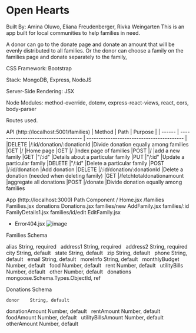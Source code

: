 # Open Hearts

Built By: Amina Oluwo, Eliana Freudenberger, Rivka Weingarten
This is an app built for local communities to help families in need.

A donor can go to the donate page and donate an amount that will be evenly distributed to all families.
Or the donor can choose a family on the families page and donate separately to the family,

CSS Framework: Bootstrap

Stack: MongoDB, Express, NodeJS

Server-Side Rendering: JSX

Node Modules: method-override, dotenv, express-react-views, react, cors, body-parser

Routes used.

API (http://localhost:5001/families)
| Method   | Path                                  | Purpose                                   |
| ------   | ------------------------------------  | ----------------------------------------- |
|DELETE    |/:id/donation/:donationId              |Divide donation equally among families
|GET       |/                                      |Home page
|GET       |/                                      |Index page of families
|POST      |/                                      |add a new family
|GET       |"/:id"                                 |Details about a particular family
|PUT       |"/:id"                                 |Update a particular family
|DELETE    |"/:id"                                 |Delete a particular family
|POST      |/:id/donation                          |Add donation
|DELETE    |/:id/donation/:donationId              |Delete a donation (needed when deleting family)
|GET       |/fetchtotaldonationamount              |aggregate all donations
|POST      |/donate                                |Divide donation equally among families

App (http://localhost:3000)
Path Component
/ Home.jsx
/families Families.jsx
donations Donations.jsx
families/new AddFamily.jsx
families/:id FamilyDetails1.jsx
families/id/edit EditFamily.jsx

- Error404.jsx
  ![image](https://github.com/RivkaWeingarten/OpenHearts/assets/126045006/cd39bf90-8a24-41c2-89f3-06f996cfbac7)

Families Schema

alias String, required
  address1 String, required
  address2 String, required
  city String, default
  state String, default
  zip String, default
  phone String, default
  email String, default
  moreInfo String, default
  monthlyBudget Number, default
  food Number, default
  rent Number, default
  utilityBills Number, default
  other Number, default
  donations mongoose.Schema.Types.ObjectId, ref

Donations Schema

    donor	 String, default

donationAmount Number, default
  rentAmount Number, default
  foodAmount Number, default
  utilityBillsAmount Number, default
  otherAmount Number, default
